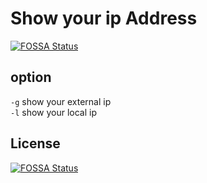 # Show your ip Address 
[![FOSSA Status](https://app.fossa.io/api/projects/git%2Bgithub.com%2Fjon20%2FIP-Command.svg?type=shield)](https://app.fossa.io/projects/git%2Bgithub.com%2Fjon20%2FIP-Command?ref=badge_shield)



## option  
`-g` show your external ip  
`-l` show your local ip

## License
[![FOSSA Status](https://app.fossa.io/api/projects/git%2Bgithub.com%2Fjon20%2FIP-Command.svg?type=large)](https://app.fossa.io/projects/git%2Bgithub.com%2Fjon20%2FIP-Command?ref=badge_large)